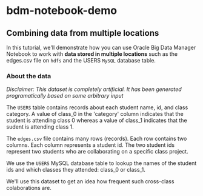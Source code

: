 # bdm-notebook-demo
## Combining data from multiple locations
In this tutorial, we'll demonstrate how you can use Oracle Big Data Manager Notebook to work with **data stored in multiple locations** such as the edges.csv file on `hdfs` and the USERS `MySQL` database table. 

### About the data
_Disclaimer: This dataset is completely artificial. It has been generated programatically based on some arbitrary input_

The `USERS` table contains records about each student name, id, and class category. A value of class_0 in the 'category' column indicates that the student is attending class 0 whereas a value of class_1 indicates that the sudent is attending class 1.  

The `edges.csv` file contains many rows (records). Each row contains two columns. Each column represents a student id. The two student ids represent two students who are collaborating on a specific class project. 

We use the `USERS` MySQL database table to lookup the names of the student ids and which classes they attended: class_0 or class_1. 

We'll use this dataset to get an idea how frequent such cross-class colaborations are. 
